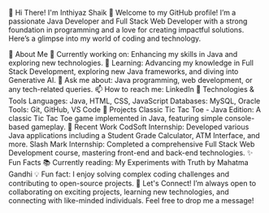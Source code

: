 🌟 Hi There! I'm Inthiyaz Shaik 🌟
Welcome to my GitHub profile! I’m a passionate Java Developer and Full Stack Web Developer with a strong foundation in programming and a love for creating impactful solutions. Here’s a glimpse into my world of coding and technology.

🚀 About Me
🔭 Currently working on: Enhancing my skills in Java and exploring new technologies.
🌱 Learning: Advancing my knowledge in Full Stack Development, exploring new Java frameworks, and diving into Generative AI.
💬 Ask me about: Java programming, web development, or any tech-related queries.
📫 How to reach me: LinkedIn
🔧 Technologies & Tools
Languages: Java, HTML, CSS, JavaScript
Databases: MySQL, Oracle
Tools: Git, GitHub, VS Code
🌟 Projects
Classic Tic Tac Toe - Java Edition: A classic Tic Tac Toe game implemented in Java, featuring simple console-based gameplay.
💼 Recent Work
CodSoft Internship: Developed various Java applications including a Student Grade Calculator, ATM Interface, and more.
Slash Mark Internship: Completed a comprehensive Full Stack Web Development course, mastering front-end and back-end technologies.
✨ Fun Facts
📚 Currently reading: My Experiments with Truth by Mahatma Gandhi
💡 Fun fact: I enjoy solving complex coding challenges and contributing to open-source projects.
🚀 Let's Connect!
I’m always open to collaborating on exciting projects, learning new technologies, and connecting with like-minded individuals. Feel free to drop me a message!


